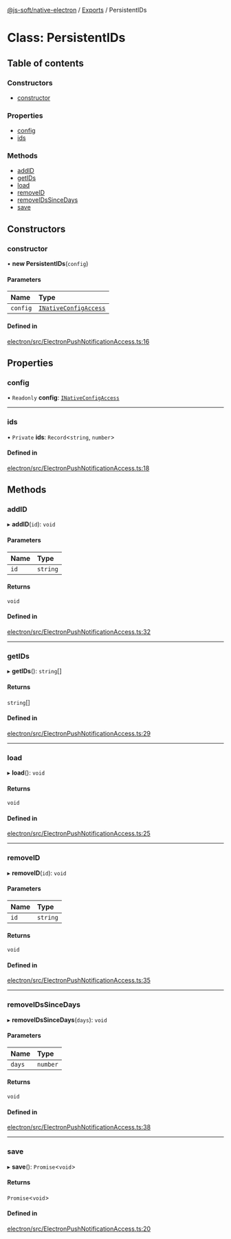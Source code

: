[@js-soft/native-electron](../README.md) / [Exports](../modules.md) / PersistentIDs

# Class: PersistentIDs

## Table of contents

### Constructors

-   [constructor](PersistentIDs.md#constructor)

### Properties

-   [config](PersistentIDs.md#config)
-   [ids](PersistentIDs.md#ids)

### Methods

-   [addID](PersistentIDs.md#addid)
-   [getIDs](PersistentIDs.md#getids)
-   [load](PersistentIDs.md#load)
-   [removeID](PersistentIDs.md#removeid)
-   [removeIDsSinceDays](PersistentIDs.md#removeidssincedays)
-   [save](PersistentIDs.md#save)

## Constructors

### constructor

• **new PersistentIDs**(`config`)

#### Parameters

| Name     | Type                                                          |
| :------- | :------------------------------------------------------------ |
| `config` | [`INativeConfigAccess`](../interfaces/INativeConfigAccess.md) |

#### Defined in

[electron/src/ElectronPushNotificationAccess.ts:16](https://github.com/js-soft/ts-native-access/blob/68cf98a/packages/electron/src/ElectronPushNotificationAccess.ts#L16)

## Properties

### config

• `Readonly` **config**: [`INativeConfigAccess`](../interfaces/INativeConfigAccess.md)

---

### ids

• `Private` **ids**: `Record`<`string`, `number`\>

#### Defined in

[electron/src/ElectronPushNotificationAccess.ts:18](https://github.com/js-soft/ts-native-access/blob/68cf98a/packages/electron/src/ElectronPushNotificationAccess.ts#L18)

## Methods

### addID

▸ **addID**(`id`): `void`

#### Parameters

| Name | Type     |
| :--- | :------- |
| `id` | `string` |

#### Returns

`void`

#### Defined in

[electron/src/ElectronPushNotificationAccess.ts:32](https://github.com/js-soft/ts-native-access/blob/68cf98a/packages/electron/src/ElectronPushNotificationAccess.ts#L32)

---

### getIDs

▸ **getIDs**(): `string`[]

#### Returns

`string`[]

#### Defined in

[electron/src/ElectronPushNotificationAccess.ts:29](https://github.com/js-soft/ts-native-access/blob/68cf98a/packages/electron/src/ElectronPushNotificationAccess.ts#L29)

---

### load

▸ **load**(): `void`

#### Returns

`void`

#### Defined in

[electron/src/ElectronPushNotificationAccess.ts:25](https://github.com/js-soft/ts-native-access/blob/68cf98a/packages/electron/src/ElectronPushNotificationAccess.ts#L25)

---

### removeID

▸ **removeID**(`id`): `void`

#### Parameters

| Name | Type     |
| :--- | :------- |
| `id` | `string` |

#### Returns

`void`

#### Defined in

[electron/src/ElectronPushNotificationAccess.ts:35](https://github.com/js-soft/ts-native-access/blob/68cf98a/packages/electron/src/ElectronPushNotificationAccess.ts#L35)

---

### removeIDsSinceDays

▸ **removeIDsSinceDays**(`days`): `void`

#### Parameters

| Name   | Type     |
| :----- | :------- |
| `days` | `number` |

#### Returns

`void`

#### Defined in

[electron/src/ElectronPushNotificationAccess.ts:38](https://github.com/js-soft/ts-native-access/blob/68cf98a/packages/electron/src/ElectronPushNotificationAccess.ts#L38)

---

### save

▸ **save**(): `Promise`<`void`\>

#### Returns

`Promise`<`void`\>

#### Defined in

[electron/src/ElectronPushNotificationAccess.ts:20](https://github.com/js-soft/ts-native-access/blob/68cf98a/packages/electron/src/ElectronPushNotificationAccess.ts#L20)
